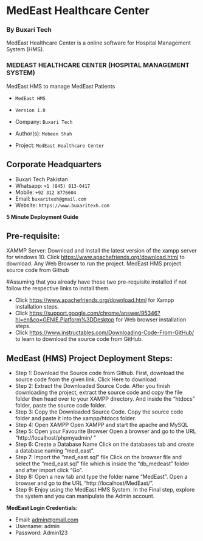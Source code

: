 # MedEast Healthcare Center
### By Buxari Tech

MedEast Healthcare Center is a online software for Hospital Management System (HMS).
### MEDEAST HEALTHCARE CENTER (HOSPITAL MANAGEMENT SYSTEM)
MedEast HMS to manage MedEast Patients
- `MedEast HMS`
- `Version 1.0`

- Company: `Buxari Tech`
- Author(s): `Mobeen Shah`
- Project: `MedEast Healthcare Center`

## Corporate Headquarters
- Buxari Tech Pakistan
- Whatsapp: `+1 (845) 813-0417`
- Mobile: `+92 312 8776604`
- Email: `buxaritexh@gmail.com`
- Website: `https://www.buxaritexh.com`

**5 Minute Deployment Guide**

## Pre-requisite:
XAMMP Server: Download and Install the latest version of the xampp server for windows 10. Click https://www.apachefriends.org/download.html to download.
Any Web Browser to run the project.
MedEast HMS project source code from Github

#Assuming that you already have these two pre-requisite installed if not follow the respective links to install them.
- Click https://www.apachefriends.org/download.html for Xampp installation steps.
- Click https://support.google.com/chrome/answer/95346?hl=en&co=GENIE.Platform%3DDesktop for Web browser installation steps.
- Click https://www.instructables.com/Downloading-Code-From-GitHub/ to learn to download the source code from GitHub.

## MedEast (HMS) Project Deployment Steps:
- Step 1: Download the Source code from Github.
First, download the source code from the given link. Click Here to download. 
- Step 2: Extract the Downloaded Source Code.
After you finish downloading the project, extract the source code and copy the file folder then head over to your XAMPP directory. And inside the “htdocs” folder, paste the source code folder.
- Step 3: Copy the Downloaded Source Code.
Copy the source code folder and paste it into the xampp/htdocs folder.
- Step 4: Open XAMPP
Open XAMPP and start the apache and MySQL
- Step 5: Open your Favourite Browser
Open a browser and go to the URL “http://localhost/phpmyadmin/ ”
- Step 6: Create a Database Name
Click on the databases tab and create a database naming “med_east”.
- Step 7: Import the “med_east.sql” file
Click on the browser file and select the “med_east.sql” file which is inside the “db_medeast” folder and after import click “Go”. 
- Step 8: Open a new tab and type the folder name “MedEast”.
Open a browser and go to the URL “http://localhost/MedEast/”.
- Step 9: Enjoy using the MedEast HMS System.
In the Final step, explore the system and you can manipulate the Admin account.

**MedEast Login Credentials:**
- Email: admin@gmail.com
- Username: admin
- Password: Admin123
